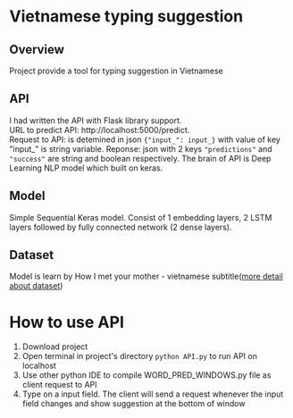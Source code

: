 # Vietnamese typing suggestion 

## Overview

<p>Project provide a tool for typing suggestion in Vietnamese</p>

## API ##

  I had written the API with Flask library support. </br>
URL to predict API: http://localhost:5000/predict. </br>
Request to API: is detemined in json <code>{"input_": input_}</code> with value of key "input_" is string variable.
Reponse: json with 2 keys <code>"predictions"</code> and <code>"success"</code> are string and boolean respectively.
The brain of API is Deep Learning NLP model which built on keras.

## Model ## 
Simple Sequential Keras model. Consist of 1 embedding layers, 2 LSTM layers followed by fully connected network (2 dense layers).

## Dataset ##
Model is learn by How I met your mother - vietnamese subtitle(<a href="https://www.kaggle.com/annguyntrng/how-i-met-your-mother-vietnamese-sub">more detail about dataset</a>)

# How to use API #
<ol>
<li>Download project</li>
<li>Open terminal in project's directory <code>python API.py</code> to run API on localhost</li>
<li>Use other python IDE to compile WORD_PRED_WINDOWS.py file as client request to API</li>
<li>Type on a input field. The client will send a request whenever the input field changes and show suggestion at the bottom of window</li>
</ol>



